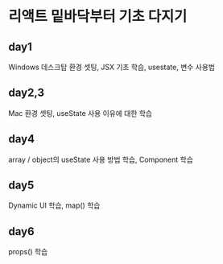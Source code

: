 # 리액트 밑바닥부터 기초 다지기

## day1
Windows 데스크탑 환경 셋팅, JSX 기초 학습, usestate, 변수 사용법

## day2,3
Mac 환경 셋팅, useState 사용 이유에 대한 학습

## day4
array / object의 useState 사용 방법 학습,
Component 학습

## day5
Dynamic UI 학습, map() 학습

## day6
props() 학습
